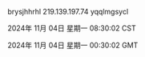 brysjhhrhl 219.139.197.74 yqqlmgsycl

2024年 11月 04日 星期一 08:30:02 CST

2024年 11月 04日 星期一 00:30:02 GMT
